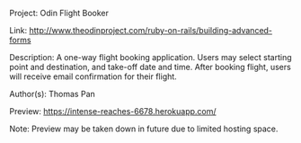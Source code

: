 Project: Odin Flight Booker

Link: http://www.theodinproject.com/ruby-on-rails/building-advanced-forms

Description: A one-way flight booking application. Users may select starting point and destination, and take-off date and time. After booking flight, users will receive email confirmation for their flight. 

Author(s): Thomas Pan

Preview: https://intense-reaches-6678.herokuapp.com/

Note: Preview may be taken down in future due to limited hosting space. 